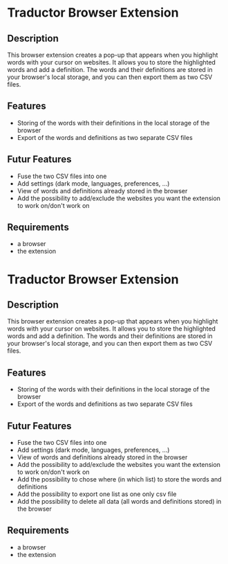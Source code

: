 # Traductor Browser Extension

## Description
This browser extension creates a pop-up that appears when you highlight words with your cursor on websites. It allows you to store the highlighted words and add a definition. The words and their definitions are stored in your browser's local storage, and you can then export them as two CSV files.

## Features
- Storing of the words with their definitions in the local storage of the browser
- Export of the words and definitions as two separate CSV files

## Futur Features
- Fuse the two CSV files into one
- Add settings (dark mode, languages, preferences, ...)
- View of words and definitions already stored in the browser
- Add the possibility to add/exclude the websites you want the extension to work on/don't work on

## Requirements
- a browser
- the extension

# Traductor Browser Extension

## Description
This browser extension creates a pop-up that appears when you highlight words with your cursor on websites. It allows you to store the highlighted words and add a definition. The words and their definitions are stored in your browser's local storage, and you can then export them as two CSV files.

## Features
- Storing of the words with their definitions in the local storage of the browser
- Export of the words and definitions as two separate CSV files

## Futur Features
- Fuse the two CSV files into one
- Add settings (dark mode, languages, preferences, ...)
- View of words and definitions already stored in the browser
- Add the possibility to add/exclude the websites you want the extension to work on/don't work on
- Add the possibility to chose where (in which list) to store the words and definitions
- Add the possibility to export one list as one only csv file
- Add the possibility to delete all data (all words and definitions stored) in the browser

## Requirements
- a browser
- the extension
